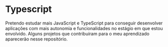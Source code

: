   

# Typescript

  

Pretendo estudar mais JavaScript e TypeScript para conseguir desenvolver aplicações com mais autonomia e funcionalidades no estágio em que estou envolvido. Alguns projetos que contribuíram para o meu aprendizado aparecerão nesse repositório.
